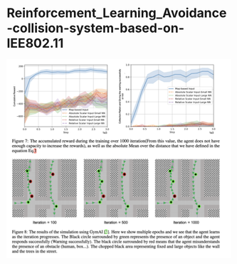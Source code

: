 # Reinforcement_Learning_Avoidance-collision-system-based-on-IEE802.11

![Model diagnostics figure](figures/gypAI.png)
